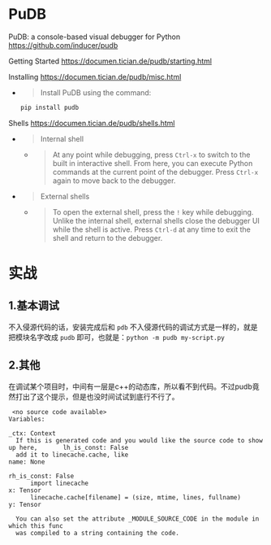 
# PuDB

PuDB: a console-based visual debugger for Python https://github.com/inducer/pudb

Getting Started https://documen.tician.de/pudb/starting.html

Installing https://documen.tician.de/pudb/misc.html
- > Install PuDB using the command:
  ```py
  pip install pudb
  ```

Shells https://documen.tician.de/pudb/shells.html
- > Internal shell
  * > At any point while debugging, press `Ctrl-x` to switch to the built in interactive shell. From here, you can execute Python commands at the current point of the debugger. Press `Ctrl-x` again to move back to the debugger.
- > External shells
  * > To open the external shell, press the `!` key while debugging. Unlike the internal shell, external shells close the debugger UI while the shell is active. Press `Ctrl-d` at any time to exit the shell and return to the debugger.

# 实战

## 1.基本调试

不入侵源代码的话，安装完成后和 `pdb` 不入侵源代码的调试方式是一样的，就是把模块名字改成 `pudb` 即可，也就是：`python -m pudb my-script.py`

## 2.其他

在调试某个项目时，中间有一层是c++的动态库，所以看不到代码。不过pudb竟然打出了这个提示，但是也没时间试试到底行不行了。
```console
 <no source code available>                                                          Variables:
                                                                                      _ctx: Context
  If this is generated code and you would like the source code to show up here,       lh_is_const: False
  add it to linecache.cache, like                                                     name: None
                                                                                      rh_is_const: False
      import linecache                                                                x: Tensor
      linecache.cache[filename] = (size, mtime, lines, fullname)                      y: Tensor
                                                                                      
  You can also set the attribute _MODULE_SOURCE_CODE in the module in which this func 
  was compiled to a string containing the code. 
```
